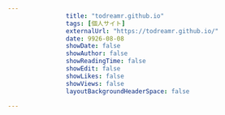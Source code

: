 ---
                title: "todreamr.github.io"
                tags: [個人サイト]
                externalUrl: "https://todreamr.github.io/"
                date: 9926-08-08
                showDate: false
                showAuthor: false
                showReadingTime: false
                showEdit: false
                showLikes: false
                showViews: false
                layoutBackgroundHeaderSpace: false
                ---

